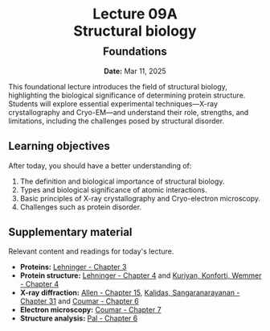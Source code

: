 <h1 style="margin-bottom: 0.4em; text-align: center;">
    <b>Lecture 09A</b><br>
    Structural biology
</h1>
<h2 style="margin-top: 0.0em; text-align: center;">
    Foundations
</h2>
<p style="text-align: center;">
    <b>Date:</b> Mar 11, 2025
</p>

This foundational lecture introduces the field of structural biology, highlighting the biological significance of determining protein structure.
Students will explore essential experimental techniques—X-ray crystallography and Cryo-EM—and understand their role, strengths, and limitations, including the challenges posed by structural disorder.

## Learning objectives

After today, you should have a better understanding of:

1.  The definition and biological importance of structural biology.
2.  Types and biological significance of atomic interactions.
3.  Basic principles of X-ray crystallography and Cryo-electron microscopy.
4.  Challenges such as protein disorder.

## Supplementary material

Relevant content and readings for today's lecture.

-   **Proteins:** [Lehninger - Chapter 3](https://canvas.pitt.edu/files/20012972)
-   **Protein structure:** [Lehninger - Chapter 4](https://canvas.pitt.edu/files/20012973) and [Kuriyan, Konforti, Wemmer - Chapter 4](https://canvas.pitt.edu/files/20012971)
-   **X-ray diffraction:** [Allen - Chapter 15](https://canvas.pitt.edu/files/20012941), [Kalidas, Sangaranarayanan - Chapter 31](https://canvas.pitt.edu/files/20012969) and [Coumar - Chapter 6](https://canvas.pitt.edu/files/20012944)
-   **Electron microscopy:** [Coumar - Chapter 7](https://canvas.pitt.edu/files/20012968)
-   **Structure analysis:** [Pal - Chapter 6](https://canvas.pitt.edu/files/20014521)

<!-- ## Presentation

-   **View:** [slides.com/aalexmmaldonado/biosc1540-l09a](https://slides.com/aalexmmaldonado/biosc1540-l09a)
-   **Live link:** [slides.com/d/Wv7MTEU/live](https://slides.com/d/Wv7MTEU/live)
-   **Download:** [biosc1540-l09a.pdf](/lectures/09A/biosc1540-l09a.pdf)

<iframe src="https://slides.com/aalexmmaldonado/biosc1540-l09a/embed?byline=hidden&share=hidden" width="100%" height="600" title="BIOSC 1540: Lecture 09A" scrolling="no" frameborder="0" webkitallowfullscreen mozallowfullscreen allowfullscreen></iframe>

 -->
